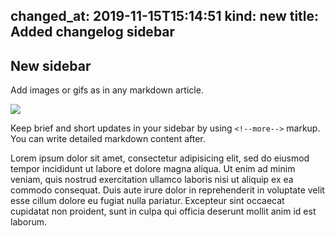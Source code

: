 changed_at: 2019-11-15T15:14:51
kind: new
title: Added changelog sidebar
---
## New sidebar
Add images or gifs as in any markdown article.

![](https://raw.githubusercontent.com/cblavier/changix-demo/priv/static/images/changix-demo.gif)

<!--more-->
Keep brief and short updates in your sidebar by using `<!--more-->` markup.
You can write detailed markdown content after.

Lorem ipsum dolor sit amet, consectetur adipisicing elit, sed do eiusmod tempor incididunt ut labore et dolore magna aliqua. Ut enim ad minim veniam, quis nostrud exercitation ullamco laboris nisi ut aliquip ex ea commodo consequat. Duis aute irure dolor in reprehenderit in voluptate velit esse cillum dolore eu fugiat nulla pariatur. Excepteur sint occaecat cupidatat non proident, sunt in culpa qui officia deserunt mollit anim id est laborum.
